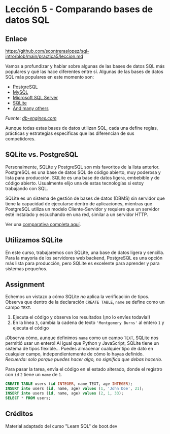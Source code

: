 # Lección 5 -  Comparando bases de datos SQL

## Enlace

<https://github.com/scontreraslopez/sql-intro/blob/main/practica5/leccion.md>

Vamos a profundizar y hablar sobre algunas de las bases de datos SQL más populares y qué las hace diferentes entre sí. Algunas de las bases de datos SQL más populares en este momento son:

- [PostgreSQL](https://en.wikipedia.org/wiki/PostgreSQL)
- [MySQL](https://en.wikipedia.org/wiki/MySQL)
- [Microsoft SQL Server](https://db-engines.com/en/system/Microsoft+SQL+Server)
- [SQLite](https://en.wikipedia.org/wiki/SQLite)
- [And many others](https://en.wikipedia.org/wiki/List_of_relational_database_management_systems)

*Fuente: [db-engines.com](https://db-engines.com/en/ranking)*

Aunque todas estas bases de datos utilizan SQL, cada una define reglas, prácticas y estrategias específicas que las diferencian de sus competidores.

## SQLite vs. PostgreSQL

Personalmente, SQLite y PostgreSQL son mis favoritos de la lista anterior. PostgreSQL es una base de datos SQL de código abierto, muy poderosa y lista para producción. SQLite es una base de datos ligera, embebible y de código abierto. Usualmente elijo una de estas tecnologías si estoy trabajando con SQL.

SQLite es un sistema de gestión de bases de datos (DBMS) sin servidor que tiene la capacidad de ejecutarse dentro de aplicaciones, mientras que PostgreSQL utiliza un modelo Cliente-Servidor y requiere que un servidor esté instalado y escuchando en una red, similar a un servidor HTTP.

Ver una [comparativa completa aquí](https://db-engines.com/en/system/PostgreSQL%3BSQLite).

## Utilizamos SQLite

En este curso, trabajaremos con SQLite, una base de datos ligera y sencilla. Para la mayoría de los servidores web backend, PostgreSQL es una opción más lista para producción, pero SQLite es excelente para aprender y para sistemas pequeños.

## Assignment

Echemos un vistazo a cómo SQLite *no* aplica la verificación de tipos. Observa que dentro de la declaración `CREATE TABLE`, `name` se define como un campo `TEXT`.

1. Ejecuta el código y observa los resultados (¡no lo envíes todavía!)
2. En la línea `3`, cambia la cadena de texto `'Montgomery Burns'` al entero `1` y ejecuta el código

¡Observa cómo, aunque definimos `name` como un campo `TEXT`, SQLite nos permitió usar un entero! Al igual que Python y JavaScript, SQLite tiene un sistema de tipos flexible... Puedes almacenar cualquier tipo de dato en cualquier campo, independientemente de cómo lo hayas definido. *Recuerda: solo porque puedes hacer algo, no significa que debas hacerlo.*

Para pasar la tarea, envía el código en el estado alterado, donde el registro con `id` `2` tiene un `name` de `1`.

```sql
CREATE TABLE users (id INTEGER, name TEXT, age INTEGER);
INSERT into users (id, name, age) values (1, 'John Doe', 21);
INSERT into users (id, name, age) values (2, 1, 33);
SELECT * FROM users;
```

## Créditos

Material adaptado del curso "Learn SQL" de boot.dev
